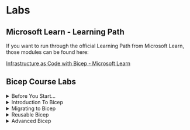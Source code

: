 # Labs

## Microsoft Learn - Learning Path

If you want to run through the official Learning Path from Microsoft Learn, those modules can be found here:

[Infrastructure as Code with Bicep - Microsoft Learn](MS_Learn_Intro_To_Bicep_Labs.md)

## Bicep Course Labs

<details>
  <summary>Before You Start...</summary>

* [Lab 0.1 - Tooling with Visual Studio Code](../setup/Visual-Studio-Code.md)
* [Lab 0.2 - Setting up an Azure DevOps Project](../setup/Create-Azdo-Project.md)
* [Lab 0.3 Import the Class Repository](../../setup/Clone-Repo.md)
* [Lab 1 - Getting the Lab Examples](./01_Importing/readme.md)

</details>

<details>
  <summary>Introduction To Bicep</summary>

* [Lab 2 - Introduction to Bicep](./02_Intro/readme.md)
* [Lab 3 - Using Bicep Parameters](./03_Parameters/readme.md)
* [Lab 4 - Using conditions and loops in a Bicep Template](./04_Conditions_and_Loops/readme.md)

</details>

<details>
  <summary>Migrating to Bicep</summary>

* [Lab 5 - Migrate Azure Resources and ARM templates to Bicep](./05_Migrate_to_Bicep/Lab01/readme.md)

</details>

<details>

  <summary>Reusable Bicep</summary>

* [Lab 6 - Using Local and Public Modules in a Bicep Template](./06_Modules/readme.md)
* [Lab 7 - Creating Private Bicep Registries](./07_Bicep_Registries/readme.md)

</details>

<details>
  <summary>Advanced Bicep</summary>

* [Lab 8 - Deploy Resources to Multiple Scopes](./Bicep_9_Deploy_Resource_Targets/readme.md)
* [Lab 9 - Tips and Tricks](./Bicep_10_Advanced_Bicep_Tips/readme.md)

</details>

<!-- * [Lab 99 - Publish Reusable Code with Template Specs](./archives/99_Bicep_Template_Specs/readme.md) -->
<!-- * [Lab 98 - CICD Pipelines](./archives/98_CICD_Pipelines/readme.md) -->
